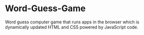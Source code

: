# Word-Guess-Game
Word guess computer game that runs apps in the browser which is dynamically updated HTML and CSS powered by JavaScript code.
